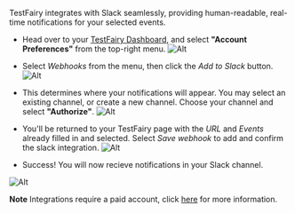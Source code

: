 
TestFairy integrates with Slack seamlessly, providing human-readable, real-time notifications for your selected events. 

* Head over to your [TestFairy Dashboard](https://app.testfairy.com), and select **"Account Preferences"** from the top-right menu. 
![Alt](http://docs.testfairy.com/img/integrations/slack/slack-1a.png)

* Select _Webhooks_ from the menu, then click the _Add to Slack_ button.
![Alt](http://docs.testfairy.com/img/integrations/slack/slack-1b.png)

* This determines where your notifications will appear. You may select an existing channel, or create a new channel. Choose your channel and select **"Authorize"**.
![Alt](http://docs.testfairy.com/img/integrations/slack/slack-1c.png)

* You'll be returned to your TestFairy page with the _URL_ and _Events_ already filled in and selected. Select _Save webhook_ to add and confirm the slack integration.
![Alt](http://docs.testfairy.com/img/integrations/slack/slack-1d.png)

* Success! You will now recieve notifications in your Slack channel.

![Alt](http://docs.testfairy.com/img/api/webhooks/slack-preview.png)


**Note** Integrations require a paid account, click [here](https://www.testfairy.com/pricing) for more information.

